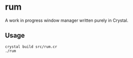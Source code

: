 # rum

A work in progress window manager written purely in Crystal.

## Usage

```shell
crystal build src/rum.cr
./rum
```
